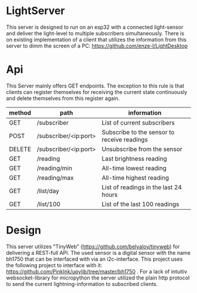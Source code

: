 # LightServer
This server is designed to run on an esp32 with a connected light-sensor and deliver the light-level to multiple 
subscribers simultaneously. There is on existing implementation of a client that utilizes the information from this
server to dimm the screen of a PC: https://github.com/enze-l/LightDesktop

# Api

This Server mainly offers GET endpoints. The exception to this rule is that clients can register themselves for
receiving the current state continuously and delete themselves from this register again. 

| method | path             | information                                 |
|--------|------------------|---------------------------------------------|
| GET    | /subscriber      | List of current subscribers                 |         
| POST   | /subscriber/\<ip:port> | Subscribe to the sensor to receive readings |         
| DELETE | /subscriber/\<ip:port> | Unsubscribe from the sensor                 |
| GET    | /reading         | Last brightness reading                     |         
| GET    | /reading/min     | All-time lowest reading                     |         
| GET    | /reading/max     | All-time highest reading                    |         
| GET    | /list/day        | List of readings in the last 24 hours       |         
| GET    | /list/100        | List of the last 100 readings               |         


# Design
This server utilizes "TinyWeb" (https://github.com/belyalov/tinyweb) for delivering a REST-full API. The used sensor
is a digital sensor with the name bh1750 that can be interfaced with via an i2c-interface. This project uses the
following project to interface with it: https://github.com/PinkInk/upylib/tree/master/bh1750 .
For a lack of intuitiv websocket-library for micropython the server utilized the plain http protocol to send the
current lightning-information to subscribed clients.
